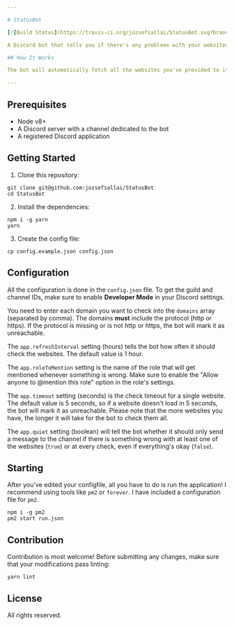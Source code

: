 ```yaml
---

# StatusBot

[![Build Status](https://travis-ci.org/jozsefsallai/StatusBot.svg?branch=master)](https://travis-ci.org/jozsefsallai/StatusBot)

A Discord bot that tells you if there's any problems with your websites. The app will send a new message to a specific channel from a specific Discord server at a given refresh interval.

## How It Works

The bot will automatically fetch all the websites you've provided to it and see if they are accessible. Then it will send a message to the channel you've specified, at a given refresh interval. The bot will separate the sites that are unavailable and the ones that throw an HTTP status code that is greater than or equal to 400, and will show them separately in the Discord message. Unless quiet mode is enabled, the bot will send a message even if all your websites are functional.

---
```


## Prerequisites
 * Node v8+
 * A Discord server with a channel dedicated to the bot
 * A registered Discord application

## Getting Started

1. Clone this repository:
```
git clone git@github.com:jozsefsallai/StatusBot
cd StatusBot
```

2. Install the dependencies:
```
npm i -g yarn
yarn
```

3. Create the config file:
```
cp config.example.json config.json
```

## Configuration

All the configuration is done in the `config.json` file. To get the guild and channel IDs, make sure to enable **Developer Mode** in your Discord settings. 

You need to enter each domain you want to check into the `domains` array (separated by comma). The domains **must** include the protocol (http or https). If the protocol is missing or is not http or https, the bot will mark it as unreachable.

The `app.refreshInterval` setting (hours) tells the bot how often it should check the websites. The default value is 1 hour.

The `app.roleToMention` setting is the name of the role that will get mentioned whenever something is wrong. Make sure to enable the "Allow anyone to @mention this role" option in the role's settings.

The `app.timeout` setting (seconds) is the check timeout for a single website. The default value is 5 seconds, so if a website doesn't load in 5 seconds, the bot will mark it as unreachable. Please note that the more websites you have, the longer it will take for the bot to check them all.

The `app.quiet` setting (boolean) will tell the bot whether it should only send a message to the channel if there is something wrong with at least one of the websites (`true`) or at every check, even if everything's okay (`false`).

## Starting

After you've edited your configfile, all you have to do is run the application! I recommend using tools like `pm2` or `forever`. I have included a configuration file for `pm2`.

```
npm i -g pm2
pm2 start run.json
```

## Contribution

Contribution is most welcome! Before submitting any changes, make sure that your modifications pass linting:

```
yarn lint
```

## License

All rights reserved.
